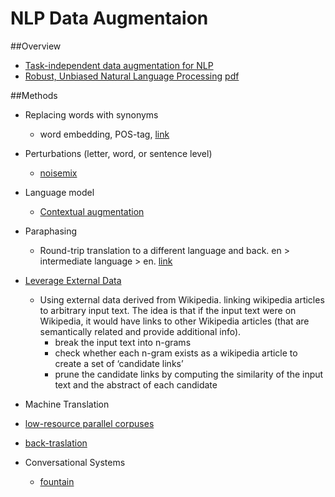 # NLP Data Augmentaion

##Overview

- [Task-independent data augmentation for NLP](http://blog.aylien.com/research-directions-at-aylien-in-nlp-and-transfer-learning/)
- [Robust, Unbiased Natural Language Processing](https://drive.google.com/file/d/1JhZKKCJjIDIqZdwRL0GEUcrWxscLS87l/view) [pdf]()



##Methods

- Replacing words with synonyms
  - word embedding,  POS-tag, [link](https://github.com/KonstantinHemker/NLP-data-augmentation)

- Perturbations (letter, word, or sentence level)
  - [noisemix](https://github.com/noisemix/noisemix)

- Language model
  - [Contextual augmentation](https://github.com/pfnet-research/contextual_augmentation)

- Paraphasing
  - Round-trip translation to a different language and back. en > intermediate language > en. [link](https://github.com/PavelOstyakov/toxic/blob/master/tools/extend_dataset.py) 

- [Leverage External Data](https://forums.fast.ai/t/data-augmentation-for-nlp/229/11)
  - Using external data derived from Wikipedia. linking wikipedia articles to arbitrary input text. The idea is that if the input text were on Wikipedia, it would have links to other Wikipedia articles (that are semantically related and provide additional info).
    - break the input text into n-grams
    - check whether each n-gram exists as a wikipedia article to create a set of ‘candidate links’
    - prune the candidate links by computing the similarity of the input text and the abstract of each candidate

-  Machine Translation
  - [low-resource parallel corpuses](https://github.com/fsxfreak/nlp-augment)
  - [back-traslation](https://research.fb.com/publications/understanding-back-translation-at-scale/)

- Conversational Systems
  - [fountain](https://github.com/tzano/fountain)